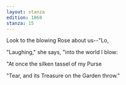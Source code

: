 ```yaml
---
layout: stanza
edition: 1868
stanza: 15
---
```


Look to the blowing Rose about us--"Lo,

"Laughing," she says, "into the world I blow:

"At once the silken tassel of my Purse

"Tear, and its Treasure on the Garden throw."